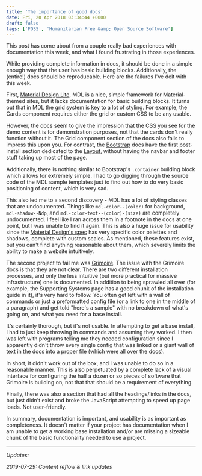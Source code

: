 ```yaml
---
title: 'The importance of good docs'
date: Fri, 20 Apr 2018 03:34:44 +0000
draft: false
tags: ['FOSS', 'Humanitarian Free &amp; Open Source Software']
---
```


This post has come about from a couple really bad experiences with documentation this week, and what I found frustrating in those experiences.

<!--more-->

While providing complete information in docs, it should be done in a simple enough way that the user has basic building blocks.
Additionally, the (entire!) docs should be reproducable. Here are the failures I've delt with this week.

First, [Material Design Lite](https://getmdl.io/).
MDL is a nice, simple framework for Material-themed sites, but it lacks documentation for basic building blocks.
It turns out that in MDL the grid system is key to a lot of styling.
For example, the Cards component requires either the grid or custom CSS to be any usable.

However, the docs seem to give the impression that the CSS you see for the demo content is for demonstration purposes, not that the cards don't really function without it.
The Grid component section of the docs also fails to impress this upon you.
For contrast, the [Bootstrap](https://getbootstrap.com/) docs have the first post-install section dedicated to the [Layout](https://getbootstrap.com/docs/4.0/layout/overview/), without having the navbar and footer stuff taking up most of the page.

Additionally, there is nothing similar to Bootstrap's `.container` building block which allows for extremely simple.
I had to go digging through the source code of the MDL sample templates just to find out how to do very basic positioning of content, which is very sad.

This also led me to a second discovery - MDL has a lot of styling classes that are undocumented. Things like `mdl-color--(color)` for background, `mdl-shadow--Ndp`, and `mdl-color-text--(color)-(size)` are completely undocumented.
I feel like I ran across them in a footnote in the docs at one point, but I was unable to find it again.
This is also a huge issue for usability since the [Material Design's spec](https://material.io/guidelines/) has very specific color palettes and shadows, complete with custom scales.
As mentioned, these features exist, but you can't find anything reasonable about them, which severely limits the ability to make a website intuitively.

The second project to fail me was [Grimoire](https://grimoirelab.github.io/).
The issue with the Grimoire docs is that they are not clear.
There are two different installation processes, and only the less intuitive (but more practical for massive infrastructure) one is documented.
In addition to being sprawled all over (for example, the Supporting Systems page has a good chunk of the installation guide in it), it's very hard to follow.
You often get left with a wall of commands or just a preformatted config file (or a link to one in the middle of a paragraph) and get told "here's a sample" with no breakdown of what's going on, and what you need for a base install.

It's certainly thorough, but it's not usable.
In attempting to get a base install, I had to just keep throwing in commands and assuming they worked.
I then was left with programs telling me they needed configuration since I apparently didn't throw every single config that was linked or a giant wall of text in the docs into a proper file (which were all over the docs).

In short, it didn't work out of the box, and I was unable to do so in a reasonable manner.
This is also perpetuated by a complete lack of a visual interface for configuring the half a dozen or so pieces of software that Grimoire is building on, not that that should be a requirement of everything.

Finally, there was also a section that had all the headings/links in the docs, but just didn't exist and broke the JavaScript attempting to speed up page loads.
Not user-friendly.

In summary, documentation is important, and usability is as important as completeness. It doesn't matter if your project has documentation when I am unable to get a working base installation and/or are missing a sizeable chunk of the basic functionality needed to use a project.

---

_Updates:_

_2019-07-29: Content reflow & link updates_